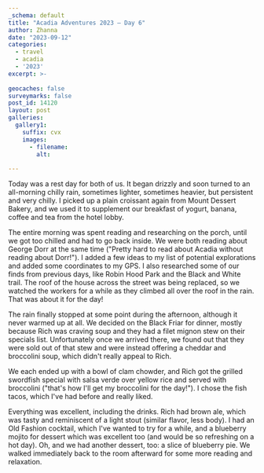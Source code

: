 ```yaml
---
_schema: default
title: "Acadia Adventures 2023 – Day 6"
author: Zhanna
date: "2023-09-12"
categories: 
  - travel
  - acadia
  - '2023'
excerpt: >-
  
geocaches: false
surveymarks: false
post_id: 14120
layout: post
galleries:
  gallery1:
    suffix: cvx
    images:
      - filename: 
        alt:
    
---
```


Today was a rest day for both of us. It began drizzly and soon turned to an all-morning chilly rain, sometimes lighter, sometimes heavier, but persistent and very chilly. I picked up a plain croissant again from Mount Dessert Bakery, and we used it to supplement our breakfast of yogurt, banana, coffee and tea from the hotel lobby. 

The entire morning was spent reading and researching on the porch, until we got too chilled and had to go back inside. We were both reading about George Dorr at the same time ("Pretty hard to read about Acadia without reading about Dorr!"). I added a few ideas to my list of potential explorations and added some coordinates to my GPS. I also researched some of our finds from previous days, like Robin Hood Park and the Black and White trail. The roof of the house across the street was being replaced, so we watched the workers for a while as they climbed all over the roof in the rain. That was about it for the day! 

The rain finally stopped at some point during the afternoon, although it never warmed up at all. We decided on the Black Friar for dinner, mostly because Rich was craving soup and they had a filet mignon stew on their specials list. Unfortunately once we arrived there, we found out that they were sold out of that stew and were instead offering a cheddar and broccolini soup, which didn't really appeal to Rich. 

We each ended up with a bowl of clam chowder, and Rich got the grilled swordfish special with salsa verde over yellow rice and served with broccolini ("that's how I'll get my broccolini for the day!"). I chose the fish tacos, which I've had before and really liked. 

Everything was excellent, including the drinks. Rich had brown ale, which was tasty and reminiscent of a light stout (similar flavor, less body). I had an Old Fashion cocktail, which I've wanted to try for a while, and a blueberry mojito for dessert which was excellent too (and would be so refreshing on a hot day). Oh, and we had another dessert, too: a slice of blueberry pie. We walked immediately back to the room afterward for some more reading and relaxation.